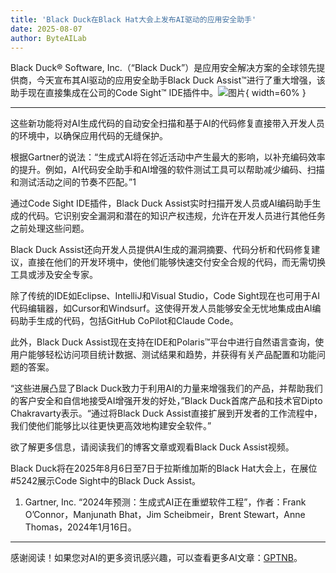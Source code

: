 ```yaml
---
title: 'Black Duck在Black Hat大会上发布AI驱动的应用安全助手'
date: 2025-08-07
author: ByteAILab
---
```


Black Duck® Software, Inc.（“Black Duck”）是应用安全解决方案的全球领先提供商，今天宣布其AI驱动的应用安全助手Black Duck Assist™进行了重大增强，该助手现在直接集成在公司的Code Sight™ IDE插件中。![图片](https://ai-techpark.com/wp-content/uploads/Black-Duck-Unveils.jpg){ width=60% }

---
这些新功能将对AI生成代码的自动安全扫描和基于AI的代码修复直接带入开发人员的环境中，以确保应用代码的无缝保护。

根据Gartner的说法：“生成式AI将在邻近活动中产生最大的影响，以补充编码效率的提升。例如，AI代码安全助手和AI增强的软件测试工具可以帮助减少编码、扫描和测试活动之间的节奏不匹配。”1

通过Code Sight IDE插件，Black Duck Assist实时扫描开发人员或AI编码助手生成的代码。它识别安全漏洞和潜在的知识产权违规，允许在开发人员进行其他任务之前处理这些问题。

Black Duck Assist还向开发人员提供AI生成的漏洞摘要、代码分析和代码修复建议，直接在他们的开发环境中，使他们能够快速交付安全合规的代码，而无需切换工具或涉及安全专家。

除了传统的IDE如Eclipse、IntelliJ和Visual Studio，Code Sight现在也可用于AI代码编辑器，如Cursor和Windsurf。这使得开发人员能够安全无忧地集成由AI编码助手生成的代码，包括GitHub CoPilot和Claude Code。

此外，Black Duck Assist现在支持在IDE和Polaris™平台中进行自然语言查询，使用户能够轻松访问项目统计数据、测试结果和趋势，并获得有关产品配置和功能问题的答案。

“这些进展凸显了Black Duck致力于利用AI的力量来增强我们的产品，并帮助我们的客户安全和自信地接受AI增强开发的好处，”Black Duck首席产品和技术官Dipto Chakravarty表示。“通过将Black Duck Assist直接扩展到开发者的工作流程中，我们使他们能够比以往更快更高效地构建安全软件。”

欲了解更多信息，请阅读我们的博客文章或观看Black Duck Assist视频。

Black Duck将在2025年8月6日至7日于拉斯维加斯的Black Hat大会上，在展位#5242展示Code Sight中的Black Duck Assist。

1. Gartner, Inc. “2024年预测：生成式AI正在重塑软件工程”，作者：Frank O’Connor，Manjunath Bhat，Jim Scheibmeir，Brent Stewart，Anne Thomas，2024年1月16日。
---
感谢阅读！如果您对AI的更多资讯感兴趣，可以查看更多AI文章：[GPTNB](https://gptnb.com)。